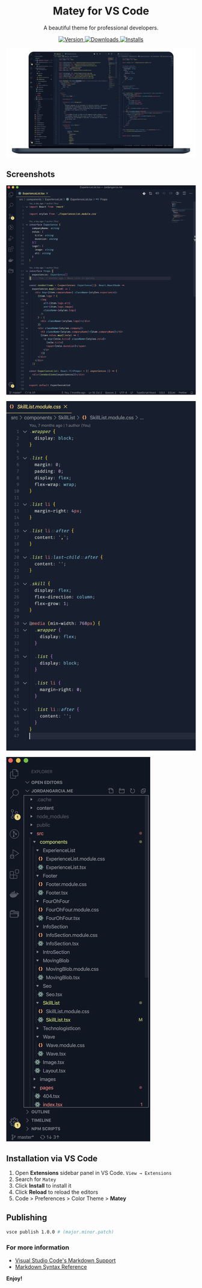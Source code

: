 <h1 align="center">
    Matey for VS Code
</h1>
<p align="center">
  A beautiful theme for professional developers.
</p>

<p align="center">
  <a href=https://marketplace.visualstudio.com/items?itemName=arickho.matey-vscode">
    <img alt="Version" src="https://vsmarketplacebadge.apphb.com/version/arickho.matey-vscode.svg" />
  </a>
  <a href="https://marketplace.visualstudio.com/items?itemName=arickho.matey-vscode">
    <img alt="Downloads" src="https://vsmarketplacebadge.apphb.com/downloads/arickho.matey-vscode.svg" />
  </a>
  <a href="https://marketplace.visualstudio.com/items?itemName=arickho.matey-vscode">
    <img alt="Installs" src="https://vsmarketplacebadge.apphb.com/installs/arickho.matey-vscode.svg" />
  </a>
</p>

![demo](https://raw.githubusercontent.com/arickho/matey-vscode/master/demo/Matey%20Theme.png)

## Screenshots

![react](https://raw.githubusercontent.com/arickho/matey-vscode/master/demo/Matey%20Theme_React.png)

![css](https://raw.githubusercontent.com/arickho/matey-vscode/master/demo/Matey%20Theme_CSS.png)

![workbench](https://raw.githubusercontent.com/arickho/matey-vscode/master/demo/Matey%20Theme_Workbench.png)

## Installation via VS Code

1. Open **Extensions** sidebar panel in VS Code. `View → Extensions`
2. Search for `Matey`
3. Click **Install** to install it
4. Click **Reload** to reload the editors
5. Code > Preferences > Color Theme > **Matey**

## Publishing

```bash
vsce publish 1.0.0 # (major.minor.patch)
```

### For more information

- [Visual Studio Code's Markdown Support](https://code.visualstudio.com/docs/languages/markdown)
- [Markdown Syntax Reference](https://help.github.com/articles/markdown-basics/)

**Enjoy!**
